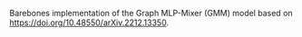 Barebones implementation of the Graph MLP-Mixer (GMM) model based on https://doi.org/10.48550/arXiv.2212.13350.
